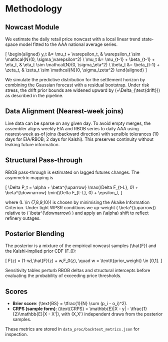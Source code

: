 # Methodology

## Nowcast Module

We estimate the daily retail price nowcast with a local linear trend state‐space model fitted to the AAA national average series.

\[
\begin{aligned}
 y_t &= \mu_t + \varepsilon_t, & \varepsilon_t \sim \mathcal{N}(0, \sigma_\varepsilon^2) \\
 \mu_t &= \mu_{t-1} + \beta_{t-1} + \eta_t, & \eta_t \sim \mathcal{N}(0, \sigma_\eta^2) \\
 \beta_t &= \beta_{t-1} + \zeta_t, & \zeta_t \sim \mathcal{N}(0, \sigma_\zeta^2)
\end{aligned}
\]

We simulate the predictive distribution for the settlement horizon by combining the Gaussian forecast with a residual bootstrap. Under risk stress, the drift prior bounds are widened upward by \(+\Delta_{\text{drift}}\) as described in the pipeline.

## Data Alignment (Nearest-week joins)

Live data can be sparse on any given day. To avoid empty merges, the assembler aligns weekly EIA and RBOB series to daily AAA using nearest‑week as‑of joins (backward direction) with sensible tolerances (10 days for EIA/RBOB; 2 days for Kalshi). This preserves continuity without leaking future information.

## Structural Pass-through

RBOB pass-through is estimated on lagged futures changes. The asymmetric mapping is

\[
\Delta P_t = \alpha + \beta^{\uparrow} \max(\Delta F_{t-L}, 0) + \beta^{\downarrow} \min(\Delta F_{t-L}, 0) + \epsilon_t,
\]

where \(L \in \{7,8,9,10\}\) is chosen by minimising the Akaike Information Criterion. Under tight WPSR conditions we up-weight \( \beta^{\uparrow}\) relative to \( \beta^{\downarrow} \) and apply an \(\alpha\) shift to reflect refinery outages.

## Posterior Blending

The posterior is a mixture of the empirical nowcast samples \(\hat{F}\) and the Kalshi-implied prior CDF \(F_0\):

\[
F(z) = (1-w)\,\hat{F}(z) + w\,F_0(z), \quad w = \texttt{prior\_weight} \in [0,1].
\]

Sensitivity tables perturb RBOB deltas and structural intercepts before evaluating the probability of exceeding price thresholds.

## Scores

- **Brier score**: \(\text{BS} = \tfrac{1}{N} \sum (p_i - o_i)^2\).
- **CRPS (sample form)**: \(\text{CRPS} = \mathbb{E}|X - y| - \tfrac{1}{2}\mathbb{E}|X - X'|\), with \(X,X'\) independent draws from the posterior samples.

These metrics are stored in `data_proc/backtest_metrics.json` for inspection.
